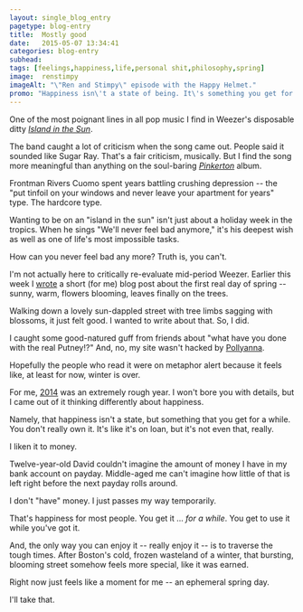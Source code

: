 ```yaml
---
layout: single_blog_entry
pagetype: blog-entry
title:  Mostly good
date:   2015-05-07 13:34:41
categories: blog-entry
subhead:
tags: [feelings,happiness,life,personal shit,philosophy,spring]
image:  renstimpy
imageAlt: "\"Ren and Stimpy\" episode with the Happy Helmet."
promo: "Happiness isn\'t a state of being. It\'s something you get for awhile."
---  
```


One of the most poignant lines in all pop music I find in Weezer's disposable ditty *[Island in the Sun][1]*.

The band caught a lot of criticism when the song came out. People said it sounded like Sugar Ray. That's a fair criticism, musically. But I find the song more meaningful than anything on the soul-baring *[Pinkerton][2]* album.

Frontman Rivers Cuomo spent years battling crushing depression -- the "put tinfoil on your windows and never leave your apartment for years" type. The hardcore type.

Wanting to be on an "island in the sun" isn't just about a holiday week in the tropics. When he sings "We'll never feel bad anymore," it's his deepest wish as well as one of life's most impossible tasks.

How can you never feel bad any more? Truth is, you can't.

[1]:https://open.spotify.com/track/2MLHyLy5z5l5YRp7momlgw
[2]:https://open.spotify.com/album/3jWhmYMAWw5NvHTTeiQtfl

I'm not actually here to critically re-evaluate mid-period Weezer. Earlier this week I [wrote][3] a short (for me) blog post about the first real day of spring -- sunny, warm, flowers blooming, leaves finally on the trees.

Walking down a lovely sun-dappled street with tree limbs sagging with blossoms, it just felt good. I wanted to write about that. So, I did.

I caught some good-natured guff from friends about "what have you done with the real Putney!?" And, no, my site wasn't hacked by [Pollyanna][4].

Hopefully the people who read it were on metaphor alert because it feels like, at least for now, winter is over.

For me, [2014][5] was an extremely rough year. I won't bore you with details, but I came out of it thinking differently about happiness.

Namely, that happiness isn't a state, but something that you get for a while. You don't really own it. It's like it's on loan, but it's not even that, really.

I liken it to money.

Twelve-year-old David couldn't imagine the amount of money I have in my bank account on payday. Middle-aged me can't imagine how little of that is left right before the next payday rolls around.

I don't "have" money. I just passes my way temporarily.

That's happiness for most people. You get it ... *for a while*. You get to use it while you've got it.

And, the only way you can enjoy it -- really enjoy it -- is to traverse the tough times. After Boston's cold, frozen wasteland of a winter, that bursting, blooming street somehow feels more special, like it was earned.

Right now just feels like a moment for me -- an ephemeral spring day.

I'll take that.

[3]: http://www.davidputney.com/2015/05/somewhere-thats-green.html
[4]: http://www.imdb.com/title/tt0054195/?ref_=nv_sr_2
[5]: http://www.davidputney.com/2015/01/2014----looking-back-looking-forward.html
